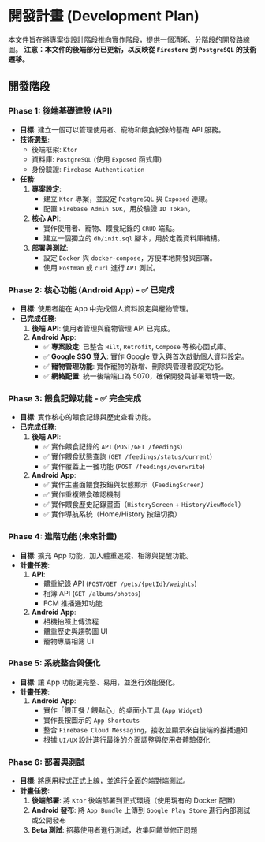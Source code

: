 # 開發計畫 (Development Plan)

本文件旨在將專案從設計階段推向實作階段，提供一個清晰、分階段的開發路線圖。
**注意：本文件的後端部分已更新，以反映從 `Firestore` 到 `PostgreSQL` 的技術遷移。**

## 開發階段

### Phase 1: 後端基礎建設 (API)

*   **目標**: 建立一個可以管理使用者、寵物和餵食紀錄的基礎 API 服務。
*   **技術選型**:
    *   後端框架: `Ktor`
    *   資料庫: `PostgreSQL` (使用 `Exposed` 函式庫)
    *   身份驗證: `Firebase Authentication`
*   **任務**:
    1.  **專案設定**:
        *   建立 `Ktor` 專案，並設定 `PostgreSQL` 與 `Exposed` 連線。
        *   配置 `Firebase Admin SDK`，用於驗證 `ID Token`。
    2.  **核心 API**:
        *   實作使用者、寵物、餵食紀錄的 `CRUD` 端點。
        *   建立一個獨立的 `db/init.sql` 腳本，用於定義資料庫結構。
    3.  **部署與測試**:
        *   設定 `Docker` 與 `docker-compose`，方便本地開發與部署。
        *   使用 `Postman` 或 `curl` 進行 `API` 測試。

### Phase 2: 核心功能 (Android App) - ✅ 已完成

*   **目標**: 使用者能在 App 中完成個人資料設定與寵物管理。
*   **已完成任務**:
    1.  **後端 API**: 使用者管理與寵物管理 API 已完成。
    2.  **Android App**:
        *   ✅ **專案設定**: 已整合 `Hilt`, `Retrofit`, `Compose` 等核心函式庫。
        *   ✅ **Google SSO 登入**: 實作 Google 登入與首次啟動個人資料設定。
        *   ✅ **寵物管理功能**: 實作寵物的新增、刪除與管理者設定功能。
        *   ✅ **網絡配置**: 統一後端端口為 5070，確保開發與部署環境一致。
### Phase 3: 餵食記錄功能 - ✅ 完全完成

*   **目標**: 實作核心的餵食記錄與歷史查看功能。
*   **已完成任務**:
    1.  **後端 API**:
        *   ✅ 實作餵食記錄的 `API` (`POST/GET /feedings`)
        *   ✅ 實作餵食狀態查詢 (`GET /feedings/status/current`)
        *   ✅ 實作覆蓋上一餐功能 (`POST /feedings/overwrite`)
    2.  **Android App**:
        *   ✅ 實作主畫面餵食按鈕與狀態顯示（`FeedingScreen`）
        *   ✅ 實作重複餵食確認機制
        *   ✅ 實作餵食歷史記錄畫面（`HistoryScreen` + `HistoryViewModel`）
        *   ✅ 實作導航系統（Home/History 按鈕切換）

### Phase 4: 進階功能 (未來計畫)

*   **目標**: 擴充 App 功能，加入體重追蹤、相簿與提醒功能。
*   **計畫任務**:
    1.  **API**:
        *   體重紀錄 API (`POST/GET /pets/{petId}/weights`)
        *   相簿 API (`GET /albums/photos`)
        *   FCM 推播通知功能
    2.  **Android App**:
        *   相機拍照上傳流程
        *   體重歷史與趨勢圖 UI
        *   寵物專屬相簿 UI

### Phase 5: 系統整合與優化

*   **目標**: 讓 App 功能更完整、易用，並進行效能優化。
*   **計畫任務**:
    1.  **Android App**:
        *   實作「餵正餐 / 餵點心」的桌面小工具 (`App Widget`)
        *   實作長按圖示的 `App Shortcuts`
        *   整合 `Firebase Cloud Messaging`，接收並顯示來自後端的推播通知
        *   根據 `UI/UX` 設計進行最後的介面調整與使用者體驗優化

### Phase 6: 部署與測試

*   **目標**: 將應用程式正式上線，並進行全面的端對端測試。
*   **計畫任務**:
    1.  **後端部署**: 將 `Ktor` 後端部署到正式環境（使用現有的 Docker 配置）
    2.  **Android 發布**: 將 `App Bundle` 上傳到 `Google Play Store` 進行內部測試或公開發布
    3.  **Beta 測試**: 招募使用者進行測試，收集回饋並修正問題
